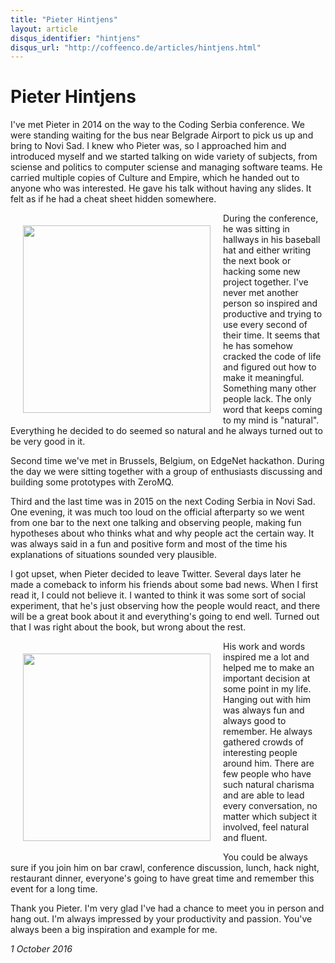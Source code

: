 ```yaml
---
title: "Pieter Hintjens"
layout: article
disqus_identifier: "hintjens"
disqus_url: "http://coffeenco.de/articles/hintjens.html"
---
```


# Pieter Hintjens

I've met Pieter in 2014 on the way to the Coding Serbia conference. We were
standing waiting for the bus near Belgrade Airport to pick us up and bring to
Novi Sad. I knew who Pieter was, so I approached him and introduced myself and
we started talking on wide variety of subjects, from sciense and politics to
computer sciense and managing software teams. He carried multiple copies of
Culture and Empire, which he handed out to anyone who was interested. He gave
his talk without having any slides. It felt as if he had a cheat sheet hidden
somewhere.

<img src="https://instagram.ftxl1-1.fna.fbcdn.net/t51.2885-15/e15/10727597_1548543195381630_1210911155_n.jpg?ig_cache_key=ODI3NDgxMDQwMTM0MzE5OTI0.2" align="left" style="margin: 20px; width: 300px;" />

During the conference, he was sitting in hallways in his baseball hat and either
writing the next book or hacking some new project together. I've never met
another person so inspired and productive and trying to use every second of
their time. It seems that he has somehow cracked the code of life and figured
out how to make it meaningful. Something many other people lack. The only word
that keeps coming to my mind is "natural". Everything he decided to do seemed so
natural and he always turned out to be very good in it.

Second time we've met in Brussels, Belgium, on EdgeNet hackathon. During the day
we were sitting together with a group of enthusiasts discussing and building
some prototypes with ZeroMQ.

Third and the last time was in 2015 on the next Coding Serbia in Novi Sad. One
evening, it was much too loud on the official afterparty so we went from one bar
to the next one talking and observing people, making fun hypotheses about who
thinks what and why people act the certain way. It was always said in a fun and
positive form and most of the time his explanations of situations sounded very
plausible.

I got upset, when Pieter decided to leave Twitter. Several days later he made a
comeback to inform his friends about some bad news. When I first read it, I
could not believe it. I wanted to think it was some sort of social experiment,
that he's just observing how the people would react, and there will be a great
book about it and everything's going to end well. Turned out that I was right
about the book, but wrong about the rest.

<img src="https://dl.dropboxusercontent.com/u/2516311/IMG_5301.JPG" align="left" style="margin: 20px; width: 300px;"/>

His work and words inspired me a lot and helped me to make an important decision
at some point in my life. Hanging out with him was always fun and always good to
remember. He always gathered crowds of interesting people around him. There are
few people who have such natural charisma and are able to lead every
conversation, no matter which subject it involved, feel natural and fluent.

You could be always sure if you join him on bar crawl, conference discussion,
lunch, hack night, restaurant dinner, everyone's going to have great time and
remember this event for a long time.

Thank you Pieter. I'm very glad I've had a chance to meet you in person and hang
out. I'm always impressed by your productivity and passion. You've always been
a big inspiration and example for me.

_1 October 2016_
